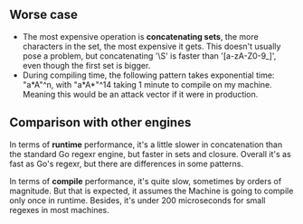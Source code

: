 ## Worse case
- The most expensive operation is **concatenating sets**, the more characters in the set, the most expensive it gets. This doesn't usually pose a problem, but concatenating '\S' is faster than '[a-zA-Z0-9\_]', even though the first set is bigger.
- During compiling time, the following pattern takes exponential time: "a\*A"^n, with "a\*A\*"^14 taking 1 minute to compile on my machine. Meaning this would be an attack vector if it were in production.

## Comparison with other engines
In terms of **runtime** performance, it's a little slower in concatenation than the standard Go regexr engine, but faster in sets and closure. Overall it's as fast as Go's regexr, but there are differences in some patterns.

In terms of **compile** performance, it's quite slow, sometimes by orders of magnitude. But that is expected, it assumes the Machine is going to compile only once in runtime. Besides, it's under 200 microseconds for small regexes in most machines.

